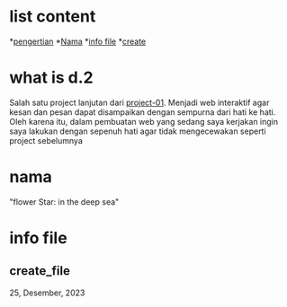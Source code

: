 # list content
*[pengertian](#what-is-d2)
*[Nama](#nama)
*[info file](#info-file)
*[create](#create_file)
    

# what is d.2

Salah satu project lanjutan dari [project-01](https://github.com/AzrianTidakTengil/project-01). Menjadi web interaktif agar kesan dan pesan dapat disampaikan dengan sempurna dari hati ke hati. Oleh karena itu, dalam pembuatan web yang sedang saya kerjakan ingin saya lakukan dengan sepenuh hati agar tidak mengecewakan seperti project sebelumnya

# nama

"flower Star: in the deep sea"

# info file

## create_file 

25, Desember, 2023
